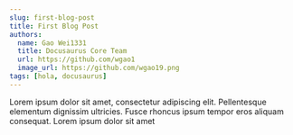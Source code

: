 ```yaml
---
slug: first-blog-post
title: First Blog Post
authors:
  name: Gao Wei1331
  title: Docusaurus Core Team
  url: https://github.com/wgao1
  image_url: https://github.com/wgao19.png
tags: [hola, docusaurus]
---
```


Lorem ipsum dolor sit amet, consectetur adipiscing elit. Pellentesque elementum dignissim ultricies. Fusce rhoncus ipsum tempor eros aliquam consequat. Lorem ipsum dolor sit amet
